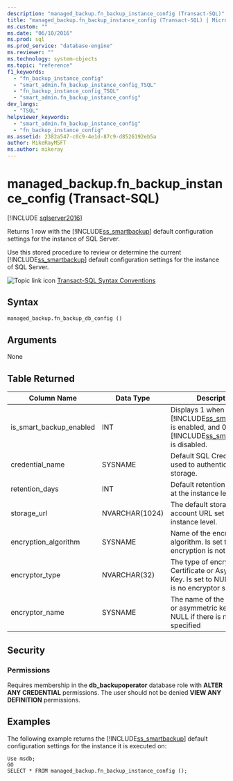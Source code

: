```yaml
---
description: "managed_backup.fn_backup_instance_config (Transact-SQL)"
title: "managed_backup.fn_backup_instance_config (Transact-SQL) | Microsoft Docs"
ms.custom: ""
ms.date: "06/10/2016"
ms.prod: sql
ms.prod_service: "database-engine"
ms.reviewer: ""
ms.technology: system-objects
ms.topic: "reference"
f1_keywords: 
  - "fn_backup_instance_config"
  - "smart_admin.fn_backup_instance_config_TSQL"
  - "fn_backup_instance_config_TSQL"
  - "smart_admin.fn_backup_instance_config"
dev_langs: 
  - "TSQL"
helpviewer_keywords: 
  - "smart_admin.fn_backup_instance_config"
  - "fn_backup_instance_config"
ms.assetid: 2382a547-c0c9-4e1d-87c9-d8526192eb5a
author: MikeRayMSFT
ms.author: mikeray
---
```

# managed_backup.fn_backup_instance_config (Transact-SQL)
[!INCLUDE [sqlserver2016](../../includes/applies-to-version/sqlserver2016.md)]

  Returns 1 row with the [!INCLUDE[ss_smartbackup](../../includes/ss-smartbackup-md.md)] default configuration settings for the instance of SQL Server.  
  
 Use this stored procedure to review or determine the current [!INCLUDE[ss_smartbackup](../../includes/ss-smartbackup-md.md)] default configuration settings for the instance of SQL Server.  
  
  
 ![Topic link icon](../../database-engine/configure-windows/media/topic-link.gif "Topic link icon") [Transact-SQL Syntax Conventions](../../t-sql/language-elements/transact-sql-syntax-conventions-transact-sql.md)  
  
## Syntax  
  
```sql  
managed_backup.fn_backup_db_config ()  
```  
  
##  <a name="Arguments"></a> Arguments  
 None  
  
## Table Returned  
  
|Column Name|Data Type|Description|  
|-----------------|---------------|-----------------|  
|is_smart_backup_enabled|INT|Displays 1 when [!INCLUDE[ss_smartbackup](../../includes/ss-smartbackup-md.md)] is enabled, and 0 when [!INCLUDE[ss_smartbackup](../../includes/ss-smartbackup-md.md)] is disabled.|  
|credential_name|SYSNAME|Default SQL Credential used to authenticate to the storage.|  
|retention_days|INT|Default retention period set at the instance level.|  
|storage_url|NVARCHAR(1024)|The default storage account URL set at the instance level.|  
|encryption_algorithm|SYSNAME|Name of the encryption algorithm. Is set to NULL if encryption is not specified.|  
|encryptor_type|NVARCHAR(32)|The type of encryptor used: Certificate or Asymmetric Key. Is set to NULL if there is no encryptor specified.|  
|encryptor_name|SYSNAME|The name of the certificate or asymmetric key. Is set to NULL if there is no name specified|  
  
## Security  
  
### Permissions  
 Requires membership in the **db_backupoperator** database role with **ALTER ANY CREDENTIAL** permissions. The user should not be denied **VIEW ANY DEFINITION** permissions.  
  
## Examples  
 The following example returns the [!INCLUDE[ss_smartbackup](../../includes/ss-smartbackup-md.md)] default configuration settings for the instance it is executed on:  
  
```  
Use msdb;  
GO  
SELECT * FROM managed_backup.fn_backup_instance_config ();  
  
```  
  
  
